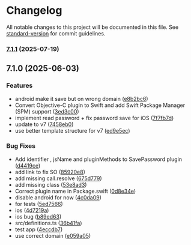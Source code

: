 # Changelog

All notable changes to this project will be documented in this file. See [standard-version](https://github.com/conventional-changelog/standard-version) for commit guidelines.

### [7.1.1](https://github.com/Cap-go/capacitor-autofill-save-password/compare/7.1.0...7.1.1) (2025-07-19)

## 7.1.0 (2025-06-03)


### Features

* android make it save but on wrong domain ([e8b2bc6](https://github.com/Cap-go/capacitor-autofill-save-password/commit/e8b2bc63336389d75d579e93d1e93389526bd787))
* Convert Objective-C plugin to Swift and add Swift Package Manager (SPM) support ([3ed3c00](https://github.com/Cap-go/capacitor-autofill-save-password/commit/3ed3c00ce45682a1c92ee4f13c8a62d4c72de85a))
* implement read password + fix password save for iOS ([7f7fb7d](https://github.com/Cap-go/capacitor-autofill-save-password/commit/7f7fb7dad8de6074be962d5a36d65f27fd95bdcf))
* update to v7 ([7458eb0](https://github.com/Cap-go/capacitor-autofill-save-password/commit/7458eb06470dab74d82f9a6a30f0304b4cccdd30))
* use better template structure for v7 ([ed9e5ec](https://github.com/Cap-go/capacitor-autofill-save-password/commit/ed9e5ecd9d1b14bc23a59d70a391a9ecf73c6382))


### Bug Fixes

* Add identifier , jsName and pluginMethods to SavePassword plugin ([d4419ce](https://github.com/Cap-go/capacitor-autofill-save-password/commit/d4419cec01979cb5073585d5bf4b32ff0dc47760))
* add link to fix SO ([85920e8](https://github.com/Cap-go/capacitor-autofill-save-password/commit/85920e8f3ebb32d34d398a85d6ac2801d1f6689b))
* add missing call.resolve ([675d779](https://github.com/Cap-go/capacitor-autofill-save-password/commit/675d77926b64f76ba29a732ed52e020454106a64))
* add missing class ([53e8ad3](https://github.com/Cap-go/capacitor-autofill-save-password/commit/53e8ad35e9367bd613d4872fea0439a24f155f0e))
* Correct plugin name in Package.swift ([0d8e34e](https://github.com/Cap-go/capacitor-autofill-save-password/commit/0d8e34e766d3a6c01f624be6ab6caec22e3d739f))
* disable android for now ([4c0da09](https://github.com/Cap-go/capacitor-autofill-save-password/commit/4c0da09aa6123cd3a764f564344100f7710f3073))
* for tests ([5ed7566](https://github.com/Cap-go/capacitor-autofill-save-password/commit/5ed7566265eac431bc7f4e83cd443873b020cd04))
* ios ([4d7219a](https://github.com/Cap-go/capacitor-autofill-save-password/commit/4d7219a52859c041b514b14b3adc3b386305f139))
* ios bug ([b89ed63](https://github.com/Cap-go/capacitor-autofill-save-password/commit/b89ed63c7097fd81aff38637e07470114a603919))
* src/definitions.ts ([36b41fa](https://github.com/Cap-go/capacitor-autofill-save-password/commit/36b41fa97b9d95321c246a975c816e487ec175f4))
* test app ([4eccdb7](https://github.com/Cap-go/capacitor-autofill-save-password/commit/4eccdb72f880f9763db01127827844d9208dc65b))
* use correct domain ([e059a05](https://github.com/Cap-go/capacitor-autofill-save-password/commit/e059a057574ea3fe5db59d506b008c1fb7d9817c))
